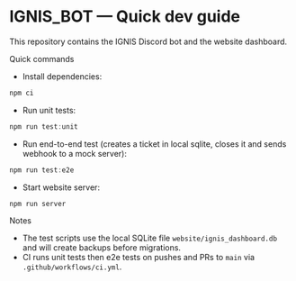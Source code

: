 # IGNIS_BOT — Quick dev guide

This repository contains the IGNIS Discord bot and the website dashboard.

Quick commands

- Install dependencies:

```powershell
npm ci
```

- Run unit tests:

```powershell
npm run test:unit
```

- Run end-to-end test (creates a ticket in local sqlite, closes it and sends webhook to a mock server):

```powershell
npm run test:e2e
```

- Start website server:

```powershell
npm run server
```

Notes

- The test scripts use the local SQLite file `website/ignis_dashboard.db` and will create backups before migrations.
- CI runs unit tests then e2e tests on pushes and PRs to `main` via `.github/workflows/ci.yml`.

